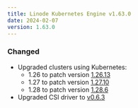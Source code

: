 ```yaml
---
title: Linode Kubernetes Engine v1.63.0
date: 2024-02-07
version: 1.63.0
---
```


### Changed

- Upgraded clusters using Kubernetes:
  - 1.26 to patch version [1.26.13](https://github.com/kubernetes/kubernetes/blob/master/CHANGELOG/CHANGELOG-1.26.md#v12613)
  - 1.27 to patch version [1.27.10](https://github.com/kubernetes/kubernetes/blob/master/CHANGELOG/CHANGELOG-1.27.md#v12710)
  - 1.28 to patch version [1.28.6](https://github.com/kubernetes/kubernetes/blob/master/CHANGELOG/CHANGELOG-1.28.md#v1286)
- Upgraded CSI driver to [v0.6.3](https://github.com/linode/linode-blockstorage-csi-driver/releases/tag/v0.6.3)